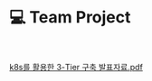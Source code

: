 # 💻 Team Project
<br>

[k8s를 활용한 3-Tier 구축 발표자료.pdf](https://github.com/user-attachments/files/17643005/k8s.3-Tier.pdf)
